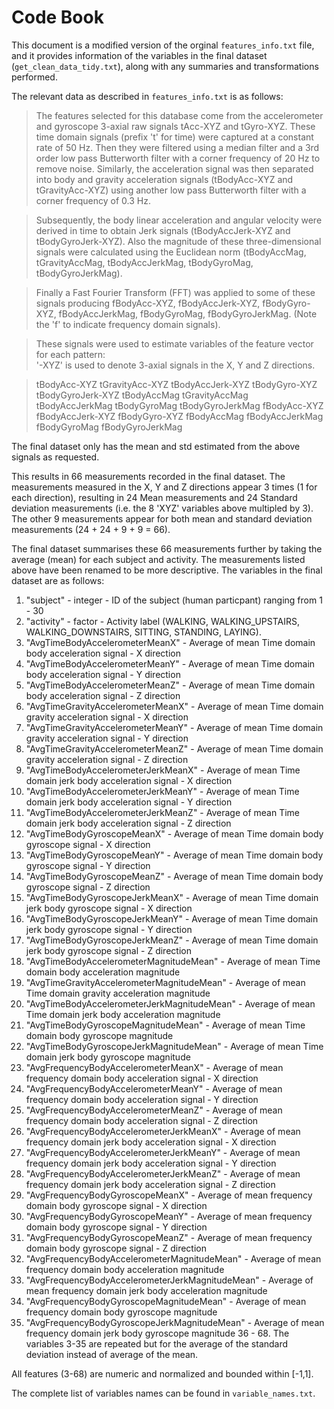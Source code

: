 # Code Book

This document is a modified version of the orginal `features_info.txt` file, and it provides information of the variables in the final dataset (`get_clean_data_tidy.txt`), along with any summaries and transformations performed.

The relevant data as described in `features_info.txt` is as follows:

>The features selected for this database come from the accelerometer and gyroscope 3-axial raw signals tAcc-XYZ and tGyro-XYZ. These time domain signals (prefix 't' for time) were captured at a constant rate of 50 Hz. Then they were filtered using a median filter and a 3rd order low pass Butterworth filter with a corner frequency of 20 Hz to remove noise. Similarly, the acceleration signal was then separated into body and gravity acceleration signals (tBodyAcc-XYZ and tGravityAcc-XYZ) using another low pass Butterworth filter with a corner frequency of 0.3 Hz. 

>Subsequently, the body linear acceleration and angular velocity were derived in time to obtain Jerk signals (tBodyAccJerk-XYZ and tBodyGyroJerk-XYZ). Also the magnitude of these three-dimensional signals were calculated using the Euclidean norm (tBodyAccMag, tGravityAccMag, tBodyAccJerkMag, tBodyGyroMag, tBodyGyroJerkMag). 

>Finally a Fast Fourier Transform (FFT) was applied to some of these signals producing fBodyAcc-XYZ, fBodyAccJerk-XYZ, fBodyGyro-XYZ, fBodyAccJerkMag, fBodyGyroMag, fBodyGyroJerkMag. (Note the 'f' to indicate frequency domain signals). 

>These signals were used to estimate variables of the feature vector for each pattern:  
'-XYZ' is used to denote 3-axial signals in the X, Y and Z directions.

>tBodyAcc-XYZ
tGravityAcc-XYZ
tBodyAccJerk-XYZ
tBodyGyro-XYZ
tBodyGyroJerk-XYZ
tBodyAccMag
tGravityAccMag
tBodyAccJerkMag
tBodyGyroMag
tBodyGyroJerkMag
fBodyAcc-XYZ
fBodyAccJerk-XYZ
fBodyGyro-XYZ
fBodyAccMag
fBodyAccJerkMag
fBodyGyroMag
fBodyGyroJerkMag

The final dataset only has the mean and std estimated from the above signals as requested.

This results in 66 measurements recorded in the final dataset. The measurements measured in the X, Y and Z directions appear 3 times (1 for each direction), resulting in 24 Mean measurements and 24 Standard deviation measurements (i.e. the 8 'XYZ' variables above multipled by 3). The other 9 measurements appear for both mean and standard deviation measurements (24 + 24 + 9 + 9 = 66).

The final dataset summarises these 66 measurements further by taking the average (mean) for each subject and activity. The measurements listed above have been renamed to be more descriptive.
The variables in the final dataset are as follows:

1.  "subject" - integer - ID of the subject (human particpant) ranging from 1 - 30
2.  "activity" - factor - Activity label (WALKING, WALKING_UPSTAIRS, WALKING_DOWNSTAIRS, SITTING, STANDING, LAYING).
3.  "AvgTimeBodyAccelerometerMeanX" - Average of mean Time domain body acceleration signal - X direction
4.  "AvgTimeBodyAccelerometerMeanY" - Average of mean Time domain body acceleration signal - Y direction
5.  "AvgTimeBodyAccelerometerMeanZ" - Average of mean Time domain body acceleration signal - Z direction
6.  "AvgTimeGravityAccelerometerMeanX" - Average of mean Time domain gravity acceleration signal - X direction
7.  "AvgTimeGravityAccelerometerMeanY" - Average of mean Time domain gravity acceleration signal - Y direction
8.  "AvgTimeGravityAccelerometerMeanZ" - Average of mean Time domain gravity acceleration signal - Z direction
9.  "AvgTimeBodyAccelerometerJerkMeanX" - Average of mean Time domain jerk body acceleration signal - X direction
10.  "AvgTimeBodyAccelerometerJerkMeanY" - Average of mean Time domain jerk body acceleration signal - Y direction
11.  "AvgTimeBodyAccelerometerJerkMeanZ" - Average of mean Time domain jerk body acceleration signal - Z direction
12.  "AvgTimeBodyGyroscopeMeanX" - Average of mean Time domain body gyroscope signal - X direction
13.  "AvgTimeBodyGyroscopeMeanY" - Average of mean Time domain body gyroscope signal - Y direction
14.  "AvgTimeBodyGyroscopeMeanZ" - Average of mean Time domain body gyroscope signal - Z direction
15.  "AvgTimeBodyGyroscopeJerkMeanX" - Average of mean Time domain jerk body gyroscope signal - X direction
16.  "AvgTimeBodyGyroscopeJerkMeanY" - Average of mean Time domain jerk body gyroscope signal - Y direction
17.  "AvgTimeBodyGyroscopeJerkMeanZ" - Average of mean Time domain jerk body gyroscope signal - Z direction
18.  "AvgTimeBodyAccelerometerMagnitudeMean" - Average of mean Time domain body acceleration magnitude
19.  "AvgTimeGravityAccelerometerMagnitudeMean" - Average of mean Time domain gravity acceleration magnitude
20.  "AvgTimeBodyAccelerometerJerkMagnitudeMean" - Average of mean Time domain jerk body acceleration magnitude
21.  "AvgTimeBodyGyroscopeMagnitudeMean" - Average of mean Time domain body gyroscope magnitude
22.  "AvgTimeBodyGyroscopeJerkMagnitudeMean" - Average of mean Time domain jerk body gyroscope magnitude
23.  "AvgFrequencyBodyAccelerometerMeanX" - Average of mean frequency domain body acceleration signal - X direction
24.  "AvgFrequencyBodyAccelerometerMeanY" - Average of mean frequency domain body acceleration signal - Y direction
25.  "AvgFrequencyBodyAccelerometerMeanZ" - Average of mean frequency domain body acceleration signal - Z direction
26.  "AvgFrequencyBodyAccelerometerJerkMeanX" - Average of mean frequency domain jerk body acceleration signal - X direction
27.  "AvgFrequencyBodyAccelerometerJerkMeanY" - Average of mean frequency domain jerk body acceleration signal - Y direction
28.  "AvgFrequencyBodyAccelerometerJerkMeanZ" - Average of mean frequency domain jerk body acceleration signal - Z direction
29.  "AvgFrequencyBodyGyroscopeMeanX" - Average of mean frequency domain body gyroscope signal - X direction
30.  "AvgFrequencyBodyGyroscopeMeanY" - Average of mean frequency domain body gyroscope signal - Y direction
31.  "AvgFrequencyBodyGyroscopeMeanZ" - Average of mean frequency domain body gyroscope signal - Z direction
32.  "AvgFrequencyBodyAccelerometerMagnitudeMean" - Average of mean frequency domain body acceleration magnitude
33.  "AvgFrequencyBodyAccelerometerJerkMagnitudeMean" - Average of mean frequency domain jerk body acceleration magnitude
34.  "AvgFrequencyBodyGyroscopeMagnitudeMean" - Average of mean frequency domain body gyroscope magnitude
35.  "AvgFrequencyBodyGyroscopeJerkMagnitudeMean" - Average of mean frequency domain jerk body gyroscope magnitude
36 - 68.  The variables 3-35 are repeated but for the average of the standard deviation instead of average of the mean.

All features (3-68) are numeric and normalized and bounded within [-1,1].

The complete list of variables names can be found in `variable_names.txt`.


